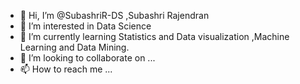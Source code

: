- 👋 Hi, I’m @SubashriR-DS ,Subashri Rajendran
- 👀 I’m interested in Data Science
- 🌱 I’m currently learning Statistics and Data visualization ,Machine Learning and Data Mining.
- 💞️ I’m looking to collaborate on ...
- 📫 How to reach me ...

<!---
SubashriR-DS/SubashriR-DS is a ✨ special ✨ repository because its `README.md` (this file) appears on your GitHub profile.
You can click the Preview link to take a look at your changes.
--->
